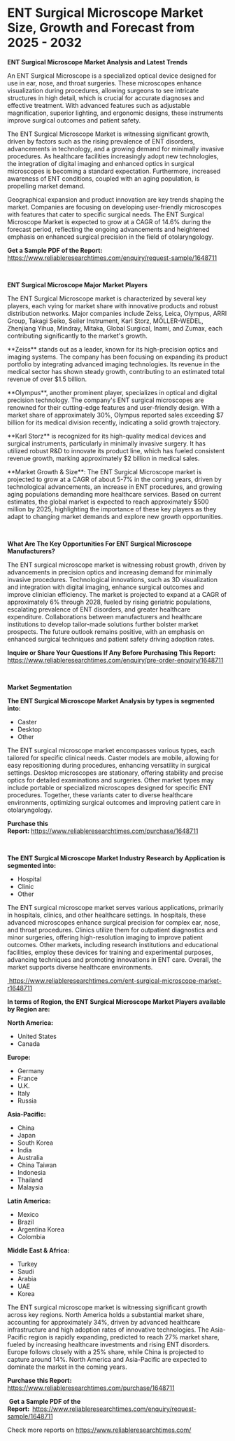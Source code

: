 <p><h1>ENT Surgical Microscope Market Size, Growth and Forecast from 2025 - 2032</h1></p><p><strong>ENT Surgical Microscope Market Analysis and Latest Trends</strong></p>
<p><p>An ENT Surgical Microscope is a specialized optical device designed for use in ear, nose, and throat surgeries. These microscopes enhance visualization during procedures, allowing surgeons to see intricate structures in high detail, which is crucial for accurate diagnoses and effective treatment. With advanced features such as adjustable magnification, superior lighting, and ergonomic designs, these instruments improve surgical outcomes and patient safety.</p><p>The ENT Surgical Microscope Market is witnessing significant growth, driven by factors such as the rising prevalence of ENT disorders, advancements in technology, and a growing demand for minimally invasive procedures. As healthcare facilities increasingly adopt new technologies, the integration of digital imaging and enhanced optics in surgical microscopes is becoming a standard expectation. Furthermore, increased awareness of ENT conditions, coupled with an aging population, is propelling market demand.</p><p>Geographical expansion and product innovation are key trends shaping the market. Companies are focusing on developing user-friendly microscopes with features that cater to specific surgical needs. The ENT Surgical Microscope Market is expected to grow at a CAGR of 14.6% during the forecast period, reflecting the ongoing advancements and heightened emphasis on enhanced surgical precision in the field of otolaryngology.</p></p>
<p><strong>Get a Sample PDF of the Report:&nbsp;</strong> <a href="https://www.reliableresearchtimes.com/enquiry/request-sample/1648711?utm_campaign=3055&utm_medium=2&utm_source=Github&utm_content=ia&utm_term=03032025&utm_id=ent-surgical-microscope">https://www.reliableresearchtimes.com/enquiry/request-sample/1648711</a></p>
<p>&nbsp;</p>
<p><strong>ENT Surgical Microscope Major Market Players</strong></p>
<p><p>The ENT Surgical Microscope market is characterized by several key players, each vying for market share with innovative products and robust distribution networks. Major companies include Zeiss, Leica, Olympus, ARRI Group, Takagi Seiko, Seiler Instrument, Karl Storz, MÖLLER-WEDEL, Zhenjiang Yihua, Mindray, Mitaka, Global Surgical, Inami, and Zumax, each contributing significantly to the market's growth.</p><p>**Zeiss** stands out as a leader, known for its high-precision optics and imaging systems. The company has been focusing on expanding its product portfolio by integrating advanced imaging technologies. Its revenue in the medical sector has shown steady growth, contributing to an estimated total revenue of over $1.5 billion.</p><p>**Olympus**, another prominent player, specializes in optical and digital precision technology. The company's ENT surgical microscopes are renowned for their cutting-edge features and user-friendly design. With a market share of approximately 30%, Olympus reported sales exceeding $7 billion for its medical division recently, indicating a solid growth trajectory.</p><p>**Karl Storz** is recognized for its high-quality medical devices and surgical instruments, particularly in minimally invasive surgery. It has utilized robust R&D to innovate its product line, which has fueled consistent revenue growth, marking approximately $2 billion in medical sales.</p><p>**Market Growth & Size**: The ENT Surgical Microscope market is projected to grow at a CAGR of about 5-7% in the coming years, driven by technological advancements, an increase in ENT procedures, and growing aging populations demanding more healthcare services. Based on current estimates, the global market is expected to reach approximately $500 million by 2025, highlighting the importance of these key players as they adapt to changing market demands and explore new growth opportunities.</p></p>
<p>&nbsp;</p>
<p><strong>What Are The Key Opportunities For ENT Surgical Microscope Manufacturers?</strong></p>
<p><p>The ENT surgical microscope market is witnessing robust growth, driven by advancements in precision optics and increasing demand for minimally invasive procedures. Technological innovations, such as 3D visualization and integration with digital imaging, enhance surgical outcomes and improve clinician efficiency. The market is projected to expand at a CAGR of approximately 6% through 2028, fueled by rising geriatric populations, escalating prevalence of ENT disorders, and greater healthcare expenditure. Collaborations between manufacturers and healthcare institutions to develop tailor-made solutions further bolster market prospects. The future outlook remains positive, with an emphasis on enhanced surgical techniques and patient safety driving adoption rates.</p></p>
<p><strong>Inquire or Share Your Questions If Any Before Purchasing This Report:</strong> <a href="https://www.reliableresearchtimes.com/enquiry/pre-order-enquiry/1648711?utm_campaign=3055&utm_medium=2&utm_source=Github&utm_content=ia&utm_term=03032025&utm_id=ent-surgical-microscope">https://www.reliableresearchtimes.com/enquiry/pre-order-enquiry/1648711</a></p>
<p>&nbsp;</p>
<p><strong>Market Segmentation</strong></p>
<p><strong>The ENT Surgical Microscope Market Analysis by types is segmented into:</strong></p>
<p><ul><li>Caster</li><li>Desktop</li><li>Other</li></ul></p>
<p><p>The ENT surgical microscope market encompasses various types, each tailored for specific clinical needs. Caster models are mobile, allowing for easy repositioning during procedures, enhancing versatility in surgical settings. Desktop microscopes are stationary, offering stability and precise optics for detailed examinations and surgeries. Other market types may include portable or specialized microscopes designed for specific ENT procedures. Together, these variants cater to diverse healthcare environments, optimizing surgical outcomes and improving patient care in otolaryngology.</p></p>
<p><strong>Purchase this Report:&nbsp;</strong><a href="https://www.reliableresearchtimes.com/purchase/1648711?utm_campaign=3055&utm_medium=2&utm_source=Github&utm_content=ia&utm_term=03032025&utm_id=ent-surgical-microscope">https://www.reliableresearchtimes.com/purchase/1648711</a></p>
<p>&nbsp;</p>
<p><strong>The ENT Surgical Microscope Market Industry Research by Application is segmented into:</strong></p>
<p><ul><li>Hospital</li><li>Clinic</li><li>Other</li></ul></p>
<p><p>The ENT surgical microscope market serves various applications, primarily in hospitals, clinics, and other healthcare settings. In hospitals, these advanced microscopes enhance surgical precision for complex ear, nose, and throat procedures. Clinics utilize them for outpatient diagnostics and minor surgeries, offering high-resolution imaging to improve patient outcomes. Other markets, including research institutions and educational facilities, employ these devices for training and experimental purposes, advancing techniques and promoting innovations in ENT care. Overall, the market supports diverse healthcare environments.</p></p>
<p><a href="https://www.reliableresearchtimes.com/ent-surgical-microscope-market-r1648711?utm_campaign=3055&utm_medium=2&utm_source=Github&utm_content=ia&utm_term=03032025&utm_id=ent-surgical-microscope">&nbsp;https://www.reliableresearchtimes.com/ent-surgical-microscope-market-r1648711</a></p>
<p><strong>In terms of Region, the ENT Surgical Microscope Market Players available by Region are:</strong></p>
<p>
    <p> <strong> North America: </strong>
        <ul>
            <li>United States</li>
            <li>Canada</li>
        </ul>
        </p> 
    <p> <strong> Europe: </strong>
        <ul>
            <li>Germany</li>
            <li>France</li>
            <li>U.K.</li>
            <li>Italy</li>
            <li>Russia</li>
        </ul>
        </p> 
    <p> <strong> Asia-Pacific: </strong>
        <ul>
            <li>China</li>
            <li>Japan</li>
            <li>South Korea</li>
            <li>India</li>
            <li>Australia</li>
            <li>China Taiwan</li>
            <li>Indonesia</li>
            <li>Thailand</li>
            <li>Malaysia</li>
        </ul>
        </p> 
    <p> <strong> Latin America: </strong>
        <ul>
            <li>Mexico</li>
            <li>Brazil</li>
            <li>Argentina Korea</li>
            <li>Colombia</li>
        </ul>
        </p> 
    <p> <strong> Middle East & Africa: </strong>
        <ul>
            <li>Turkey</li>
            <li>Saudi</li>
            <li>Arabia</li>
            <li>UAE</li>
            <li>Korea</li>
        </ul>
    </p>
    </p>
<p><p>The ENT surgical microscope market is witnessing significant growth across key regions. North America holds a substantial market share, accounting for approximately 34%, driven by advanced healthcare infrastructure and high adoption rates of innovative technologies. The Asia-Pacific region is rapidly expanding, predicted to reach 27% market share, fueled by increasing healthcare investments and rising ENT disorders. Europe follows closely with a 25% share, while China is projected to capture around 14%. North America and Asia-Pacific are expected to dominate the market in the coming years.</p></p>
<p><strong>Purchase this Report: </strong><a href="https://www.reliableresearchtimes.com/purchase/1648711?utm_campaign=3055&utm_medium=2&utm_source=Github&utm_content=ia&utm_term=03032025&utm_id=ent-surgical-microscope">https://www.reliableresearchtimes.com/purchase/1648711</a></p>
<p>&nbsp;<strong>Get a Sample PDF of the Report:&nbsp;&nbsp;</strong><a href="https://www.reliableresearchtimes.com/enquiry/request-sample/1648711?utm_campaign=3055&utm_medium=2&utm_source=Github&utm_content=ia&utm_term=03032025&utm_id=ent-surgical-microscope">https://www.reliableresearchtimes.com/enquiry/request-sample/1648711</a></p>
<p><strong></strong></p>
<p>Check more reports on <a href="https://www.reliableresearchtimes.com/?utm_campaign=3055&utm_medium=2&utm_source=Github&utm_content=ia&utm_term=03032025&utm_id=ent-surgical-microscope">https://www.reliableresearchtimes.com/</a></p>